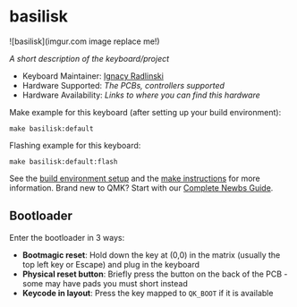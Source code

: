 # basilisk

![basilisk](imgur.com image replace me!)

*A short description of the keyboard/project*

* Keyboard Maintainer: [Ignacy Radlinski](https://github.com/radlinskii)
* Hardware Supported: *The PCBs, controllers supported*
* Hardware Availability: *Links to where you can find this hardware*

Make example for this keyboard (after setting up your build environment):

    make basilisk:default

Flashing example for this keyboard:

    make basilisk:default:flash

See the [build environment setup](https://docs.qmk.fm/#/getting_started_build_tools) and the [make instructions](https://docs.qmk.fm/#/getting_started_make_guide) for more information. Brand new to QMK? Start with our [Complete Newbs Guide](https://docs.qmk.fm/#/newbs).

## Bootloader

Enter the bootloader in 3 ways:

* **Bootmagic reset**: Hold down the key at (0,0) in the matrix (usually the top left key or Escape) and plug in the keyboard
* **Physical reset button**: Briefly press the button on the back of the PCB - some may have pads you must short instead
* **Keycode in layout**: Press the key mapped to `QK_BOOT` if it is available
